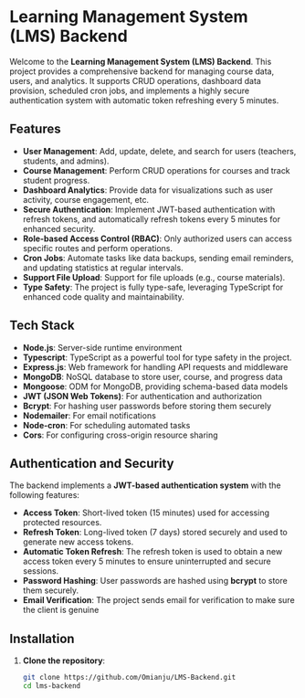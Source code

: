 # Learning Management System (LMS) Backend

Welcome to the **Learning Management System (LMS) Backend**. This project provides a comprehensive backend for managing course data, users, and analytics. It supports CRUD operations, dashboard data provision, scheduled cron jobs, and implements a highly secure authentication system with automatic token refreshing every 5 minutes.

## Features

- **User Management**: Add, update, delete, and search for users (teachers, students, and admins).
- **Course Management**: Perform CRUD operations for courses and track student progress.
- **Dashboard Analytics**: Provide data for visualizations such as user activity, course engagement, etc.
- **Secure Authentication**: Implement JWT-based authentication with refresh tokens, and automatically refresh tokens every 5 minutes for enhanced security.
- **Role-based Access Control (RBAC)**: Only authorized users can access specific routes and perform operations.
- **Cron Jobs**: Automate tasks like data backups, sending email reminders, and updating statistics at regular intervals.
- **Support File Upload**: Support for file uploads (e.g., course materials).
- **Type Safety**: The project is fully type-safe, leveraging TypeScript for enhanced code quality and maintainability.
  
## Tech Stack

- **Node.js**: Server-side runtime environment
- **Typescript**: TypeScript as a powerful tool for type safety in the project.
- **Express.js**: Web framework for handling API requests and middleware
- **MongoDB**: NoSQL database to store user, course, and progress data
- **Mongoose**: ODM for MongoDB, providing schema-based data models
- **JWT (JSON Web Tokens)**: For authentication and authorization
- **Bcrypt**: For hashing user passwords before storing them securely
- **Nodemailer**: For email notifications
- **Node-cron**: For scheduling automated tasks
- **Cors**: For configuring cross-origin resource sharing

## Authentication and Security

The backend implements a **JWT-based authentication system** with the following features:
- **Access Token**: Short-lived token (15 minutes) used for accessing protected resources.
- **Refresh Token**: Long-lived token (7 days) stored securely and used to generate new access tokens.
- **Automatic Token Refresh**: The refresh token is used to obtain a new access token every 5 minutes to ensure uninterrupted and secure sessions.
- **Password Hashing**: User passwords are hashed using **bcrypt** to store them securely.
- **Email Verification**: The project sends email for verification to make sure the client is genuine
  
## Installation

1. **Clone the repository**:
   ```bash
   git clone https://github.com/Omianju/LMS-Backend.git
   cd lms-backend
